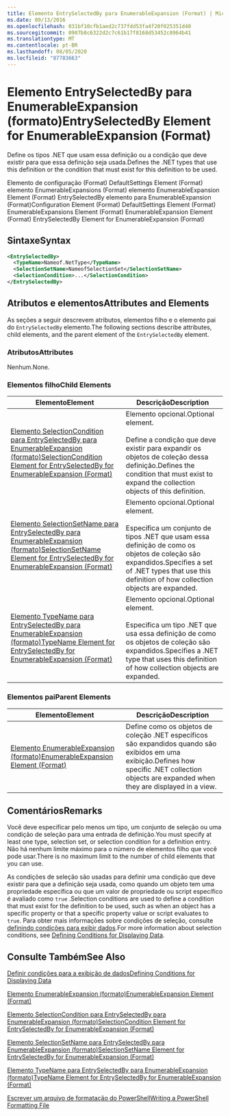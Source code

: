 ```yaml
---
title: Elemento EntrySelectedBy para EnumerableExpansion (Format) | Microsoft Docs
ms.date: 09/13/2016
ms.openlocfilehash: 031bf10cfb1aed2c737fdd53fa4f20f025351d40
ms.sourcegitcommit: 0907b8c6322d2c7c61b17f8168d53452c8964b41
ms.translationtype: MT
ms.contentlocale: pt-BR
ms.lasthandoff: 08/05/2020
ms.locfileid: "87783663"
---
```

# <a name="entryselectedby-element-for-enumerableexpansion-format"></a><span data-ttu-id="849ac-102">Elemento EntrySelectedBy para EnumerableExpansion (formato)</span><span class="sxs-lookup"><span data-stu-id="849ac-102">EntrySelectedBy Element for EnumerableExpansion (Format)</span></span>

<span data-ttu-id="849ac-103">Define os tipos .NET que usam essa definição ou a condição que deve existir para que essa definição seja usada.</span><span class="sxs-lookup"><span data-stu-id="849ac-103">Defines the .NET types that use this definition or the condition that must exist for this definition to be used.</span></span>

<span data-ttu-id="849ac-104">Elemento de configuração (Format) DefaultSettings Element (Format) elemento EnumerableExpansions (Format) elemento EnumerableExpansion Element (Format) EntrySelectedBy elemento para EnumerableExpansion (Format)</span><span class="sxs-lookup"><span data-stu-id="849ac-104">Configuration Element (Format) DefaultSettings Element (Format) EnumerableExpansions Element (Format) EnumerableExpansion Element (Format) EntrySelectedBy Element for EnumerableExpansion (Format)</span></span>

## <a name="syntax"></a><span data-ttu-id="849ac-105">Sintaxe</span><span class="sxs-lookup"><span data-stu-id="849ac-105">Syntax</span></span>

```xml
<EntrySelectedBy>
  <TypeName>Nameof.NetType</TypeName>
  <SelectionSetName>NameofSelectionSet</SelectionSetName>
  <SelectionCondition>...</SelectionCondition>
</EntrySelectedBy>
```

## <a name="attributes-and-elements"></a><span data-ttu-id="849ac-106">Atributos e elementos</span><span class="sxs-lookup"><span data-stu-id="849ac-106">Attributes and Elements</span></span>

<span data-ttu-id="849ac-107">As seções a seguir descrevem atributos, elementos filho e o elemento pai do `EntrySelectedBy` elemento.</span><span class="sxs-lookup"><span data-stu-id="849ac-107">The following sections describe attributes, child elements, and the parent element of the `EntrySelectedBy` element.</span></span>

### <a name="attributes"></a><span data-ttu-id="849ac-108">Atributos</span><span class="sxs-lookup"><span data-stu-id="849ac-108">Attributes</span></span>

<span data-ttu-id="849ac-109">Nenhum.</span><span class="sxs-lookup"><span data-stu-id="849ac-109">None.</span></span>

### <a name="child-elements"></a><span data-ttu-id="849ac-110">Elementos filho</span><span class="sxs-lookup"><span data-stu-id="849ac-110">Child Elements</span></span>

|<span data-ttu-id="849ac-111">Elemento</span><span class="sxs-lookup"><span data-stu-id="849ac-111">Element</span></span>|<span data-ttu-id="849ac-112">Descrição</span><span class="sxs-lookup"><span data-stu-id="849ac-112">Description</span></span>|
|-------------|-----------------|
|[<span data-ttu-id="849ac-113">Elemento SelectionCondition para EntrySelectedBy para EnumerableExpansion (formato)</span><span class="sxs-lookup"><span data-stu-id="849ac-113">SelectionCondition Element for EntrySelectedBy for EnumerableExpansion (Format)</span></span>](./selectioncondition-element-for-entryselectedby-for-enumerableexpansion-format.md)|<span data-ttu-id="849ac-114">Elemento opcional.</span><span class="sxs-lookup"><span data-stu-id="849ac-114">Optional element.</span></span><br /><br /> <span data-ttu-id="849ac-115">Define a condição que deve existir para expandir os objetos de coleção dessa definição.</span><span class="sxs-lookup"><span data-stu-id="849ac-115">Defines the condition that must exist to expand the collection objects of this definition.</span></span>|
|[<span data-ttu-id="849ac-116">Elemento SelectionSetName para EntrySelectedBy para EnumerableExpansion (formato)</span><span class="sxs-lookup"><span data-stu-id="849ac-116">SelectionSetName Element for EntrySelectedBy for EnumerableExpansion (Format)</span></span>](./selectionsetname-element-for-entryselectedby-for-enumerableexpansion-format.md)|<span data-ttu-id="849ac-117">Elemento opcional.</span><span class="sxs-lookup"><span data-stu-id="849ac-117">Optional element.</span></span><br /><br /> <span data-ttu-id="849ac-118">Especifica um conjunto de tipos .NET que usam essa definição de como os objetos de coleção são expandidos.</span><span class="sxs-lookup"><span data-stu-id="849ac-118">Specifies a set of .NET types that use this definition of how collection objects are expanded.</span></span>|
|[<span data-ttu-id="849ac-119">Elemento TypeName para EntrySelectedBy para EnumerableExpansion (formato)</span><span class="sxs-lookup"><span data-stu-id="849ac-119">TypeName Element for EntrySelectedBy for EnumerableExpansion (Format)</span></span>](./typename-element-for-entryselectedby-for-enumerableexpansion-format.md)|<span data-ttu-id="849ac-120">Elemento opcional.</span><span class="sxs-lookup"><span data-stu-id="849ac-120">Optional element.</span></span><br /><br /> <span data-ttu-id="849ac-121">Especifica um tipo .NET que usa essa definição de como os objetos de coleção são expandidos.</span><span class="sxs-lookup"><span data-stu-id="849ac-121">Specifies a .NET type that uses this definition of how collection objects are expanded.</span></span>|

### <a name="parent-elements"></a><span data-ttu-id="849ac-122">Elementos pai</span><span class="sxs-lookup"><span data-stu-id="849ac-122">Parent Elements</span></span>

|<span data-ttu-id="849ac-123">Elemento</span><span class="sxs-lookup"><span data-stu-id="849ac-123">Element</span></span>|<span data-ttu-id="849ac-124">Descrição</span><span class="sxs-lookup"><span data-stu-id="849ac-124">Description</span></span>|
|-------------|-----------------|
|[<span data-ttu-id="849ac-125">Elemento EnumerableExpansion (formato)</span><span class="sxs-lookup"><span data-stu-id="849ac-125">EnumerableExpansion Element (Format)</span></span>](./enumerableexpansion-element-format.md)|<span data-ttu-id="849ac-126">Define como os objetos de coleção .NET específicos são expandidos quando são exibidos em uma exibição.</span><span class="sxs-lookup"><span data-stu-id="849ac-126">Defines how specific .NET collection objects are expanded when they are displayed in a view.</span></span>|

## <a name="remarks"></a><span data-ttu-id="849ac-127">Comentários</span><span class="sxs-lookup"><span data-stu-id="849ac-127">Remarks</span></span>

<span data-ttu-id="849ac-128">Você deve especificar pelo menos um tipo, um conjunto de seleção ou uma condição de seleção para uma entrada de definição.</span><span class="sxs-lookup"><span data-stu-id="849ac-128">You must specify at least one type, selection set, or selection condition for a definition entry.</span></span> <span data-ttu-id="849ac-129">Não há nenhum limite máximo para o número de elementos filho que você pode usar.</span><span class="sxs-lookup"><span data-stu-id="849ac-129">There is no maximum limit to the number of child elements that you can use.</span></span>

<span data-ttu-id="849ac-130">As condições de seleção são usadas para definir uma condição que deve existir para que a definição seja usada, como quando um objeto tem uma propriedade específica ou que um valor de propriedade ou script específico é avaliado como `true` .</span><span class="sxs-lookup"><span data-stu-id="849ac-130">Selection conditions are used to define a condition that must exist for the definition to be used, such as when an object has a specific property or that a specific property value or script evaluates to `true`.</span></span> <span data-ttu-id="849ac-131">Para obter mais informações sobre condições de seleção, consulte [definindo condições para exibir dados](./defining-conditions-for-displaying-data.md).</span><span class="sxs-lookup"><span data-stu-id="849ac-131">For more information about selection conditions, see [Defining Conditions for Displaying Data](./defining-conditions-for-displaying-data.md).</span></span>

## <a name="see-also"></a><span data-ttu-id="849ac-132">Consulte Também</span><span class="sxs-lookup"><span data-stu-id="849ac-132">See Also</span></span>

[<span data-ttu-id="849ac-133">Definir condições para a exibição de dados</span><span class="sxs-lookup"><span data-stu-id="849ac-133">Defining Conditions for Displaying Data</span></span>](./defining-conditions-for-displaying-data.md)

[<span data-ttu-id="849ac-134">Elemento EnumerableExpansion (formato)</span><span class="sxs-lookup"><span data-stu-id="849ac-134">EnumerableExpansion Element (Format)</span></span>](./enumerableexpansion-element-format.md)

[<span data-ttu-id="849ac-135">Elemento SelectionCondition para EntrySelectedBy para EnumerableExpansion (formato)</span><span class="sxs-lookup"><span data-stu-id="849ac-135">SelectionCondition Element for EntrySelectedBy for EnumerableExpansion (Format)</span></span>](./selectioncondition-element-for-entryselectedby-for-enumerableexpansion-format.md)

[<span data-ttu-id="849ac-136">Elemento SelectionSetName para EntrySelectedBy para EnumerableExpansion (formato)</span><span class="sxs-lookup"><span data-stu-id="849ac-136">SelectionSetName Element for EntrySelectedBy for EnumerableExpansion (Format)</span></span>](./selectionsetname-element-for-entryselectedby-for-enumerableexpansion-format.md)

[<span data-ttu-id="849ac-137">Elemento TypeName para EntrySelectedBy para EnumerableExpansion (formato)</span><span class="sxs-lookup"><span data-stu-id="849ac-137">TypeName Element for EntrySelectedBy for EnumerableExpansion (Format)</span></span>](./typename-element-for-entryselectedby-for-enumerableexpansion-format.md)

[<span data-ttu-id="849ac-138">Escrever um arquivo de formatação do PowerShell</span><span class="sxs-lookup"><span data-stu-id="849ac-138">Writing a PowerShell Formatting File</span></span>](./writing-a-powershell-formatting-file.md)
